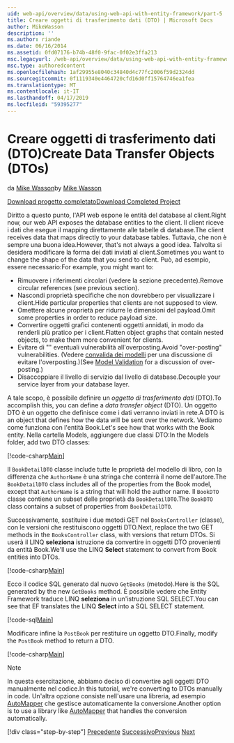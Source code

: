 ```yaml
---
uid: web-api/overview/data/using-web-api-with-entity-framework/part-5
title: Creare oggetti di trasferimento dati (DTO) | Microsoft Docs
author: MikeWasson
description: ''
ms.author: riande
ms.date: 06/16/2014
ms.assetid: 0fd07176-b74b-48f0-9fac-0f02e3ffa213
msc.legacyurl: /web-api/overview/data/using-web-api-with-entity-framework/part-5
msc.type: authoredcontent
ms.openlocfilehash: 1af29955e8040c34840d4c77fc2006f59d2324dd
ms.sourcegitcommit: 0f1119340e4464720cfd16d0ff15764746ea1fea
ms.translationtype: MT
ms.contentlocale: it-IT
ms.lasthandoff: 04/17/2019
ms.locfileid: "59395277"
---
```

# <a name="create-data-transfer-objects-dtos"></a><span data-ttu-id="277ed-102">Creare oggetti di trasferimento dati (DTO)</span><span class="sxs-lookup"><span data-stu-id="277ed-102">Create Data Transfer Objects (DTOs)</span></span>

<span data-ttu-id="277ed-103">da [Mike Wasson](https://github.com/MikeWasson)</span><span class="sxs-lookup"><span data-stu-id="277ed-103">by [Mike Wasson](https://github.com/MikeWasson)</span></span>

[<span data-ttu-id="277ed-104">Download progetto completato</span><span class="sxs-lookup"><span data-stu-id="277ed-104">Download Completed Project</span></span>](https://github.com/MikeWasson/BookService)

<span data-ttu-id="277ed-105">Diritto a questo punto, l'API web espone le entità del database al client.</span><span class="sxs-lookup"><span data-stu-id="277ed-105">Right now, our web API exposes the database entities to the client.</span></span> <span data-ttu-id="277ed-106">Il client riceve i dati che esegue il mapping direttamente alle tabelle di database.</span><span class="sxs-lookup"><span data-stu-id="277ed-106">The client receives data that maps directly to your database tables.</span></span> <span data-ttu-id="277ed-107">Tuttavia, che non è sempre una buona idea.</span><span class="sxs-lookup"><span data-stu-id="277ed-107">However, that's not always a good idea.</span></span> <span data-ttu-id="277ed-108">Talvolta si desidera modificare la forma dei dati inviati al client.</span><span class="sxs-lookup"><span data-stu-id="277ed-108">Sometimes you want to change the shape of the data that you send to client.</span></span> <span data-ttu-id="277ed-109">Può, ad esempio, essere necessario:</span><span class="sxs-lookup"><span data-stu-id="277ed-109">For example, you might want to:</span></span>

- <span data-ttu-id="277ed-110">Rimuovere i riferimenti circolari (vedere la sezione precedente).</span><span class="sxs-lookup"><span data-stu-id="277ed-110">Remove circular references (see previous section).</span></span>
- <span data-ttu-id="277ed-111">Nascondi proprietà specifiche che non dovrebbero per visualizzare i client.</span><span class="sxs-lookup"><span data-stu-id="277ed-111">Hide particular properties that clients are not supposed to view.</span></span>
- <span data-ttu-id="277ed-112">Omettere alcune proprietà per ridurre le dimensioni del payload.</span><span class="sxs-lookup"><span data-stu-id="277ed-112">Omit some properties in order to reduce payload size.</span></span>
- <span data-ttu-id="277ed-113">Convertire oggetti grafici contenenti oggetti annidati, in modo da renderli più pratico per i client.</span><span class="sxs-lookup"><span data-stu-id="277ed-113">Flatten object graphs that contain nested objects, to make them more convenient for clients.</span></span>
- <span data-ttu-id="277ed-114">Evitare di "" eventuali vulnerabilità all'overposting.</span><span class="sxs-lookup"><span data-stu-id="277ed-114">Avoid "over-posting" vulnerabilities.</span></span> <span data-ttu-id="277ed-115">(Vedere [convalida dei modelli](../../formats-and-model-binding/model-validation-in-aspnet-web-api.md) per una discussione di evitare l'overposting.)</span><span class="sxs-lookup"><span data-stu-id="277ed-115">(See [Model Validation](../../formats-and-model-binding/model-validation-in-aspnet-web-api.md) for a discussion of over-posting.)</span></span>
- <span data-ttu-id="277ed-116">Disaccoppiare il livello di servizio dal livello di database.</span><span class="sxs-lookup"><span data-stu-id="277ed-116">Decouple your service layer from your database layer.</span></span>

<span data-ttu-id="277ed-117">A tale scopo, è possibile definire un *oggetto di trasferimento dati* (DTO).</span><span class="sxs-lookup"><span data-stu-id="277ed-117">To accomplish this, you can define a *data transfer object* (DTO).</span></span> <span data-ttu-id="277ed-118">Un oggetto DTO è un oggetto che definisce come i dati verranno inviati in rete.</span><span class="sxs-lookup"><span data-stu-id="277ed-118">A DTO is an object that defines how the data will be sent over the network.</span></span> <span data-ttu-id="277ed-119">Vediamo come funziona con l'entità Book.</span><span class="sxs-lookup"><span data-stu-id="277ed-119">Let's see how that works with the Book entity.</span></span> <span data-ttu-id="277ed-120">Nella cartella Models, aggiungere due classi DTO:</span><span class="sxs-lookup"><span data-stu-id="277ed-120">In the Models folder, add two DTO classes:</span></span>

[!code-csharp[Main](part-5/samples/sample1.cs)]

<span data-ttu-id="277ed-121">Il `BookDetailDTO` classe include tutte le proprietà del modello di libro, con la differenza che `AuthorName` è una stringa che conterrà il nome dell'autore.</span><span class="sxs-lookup"><span data-stu-id="277ed-121">The `BookDetailDTO` class includes all of the properties from the Book model, except that `AuthorName` is a string that will hold the author name.</span></span> <span data-ttu-id="277ed-122">Il `BookDTO` classe contiene un subset delle proprietà da `BookDetailDTO`.</span><span class="sxs-lookup"><span data-stu-id="277ed-122">The `BookDTO` class contains a subset of properties from `BookDetailDTO`.</span></span>

<span data-ttu-id="277ed-123">Successivamente, sostituire i due metodi GET nel `BooksController` (classe), con le versioni che restituiscono oggetti DTO.</span><span class="sxs-lookup"><span data-stu-id="277ed-123">Next, replace the two GET methods in the `BooksController` class, with versions that return DTOs.</span></span> <span data-ttu-id="277ed-124">Si userà il LINQ **seleziona** istruzione da convertire in oggetti DTO provenienti da entità Book.</span><span class="sxs-lookup"><span data-stu-id="277ed-124">We'll use the LINQ **Select** statement to convert from Book entities into DTOs.</span></span>

[!code-csharp[Main](part-5/samples/sample2.cs)]

<span data-ttu-id="277ed-125">Ecco il codice SQL generato dal nuovo `GetBooks` (metodo).</span><span class="sxs-lookup"><span data-stu-id="277ed-125">Here is the SQL generated by the new `GetBooks` method.</span></span> <span data-ttu-id="277ed-126">È possibile vedere che Entity Framework traduce LINQ **seleziona** in un'istruzione SQL SELECT.</span><span class="sxs-lookup"><span data-stu-id="277ed-126">You can see that EF translates the LINQ **Select** into a SQL SELECT statement.</span></span>

[!code-sql[Main](part-5/samples/sample3.sql)]

<span data-ttu-id="277ed-127">Modificare infine la `PostBook` per restituire un oggetto DTO.</span><span class="sxs-lookup"><span data-stu-id="277ed-127">Finally, modify the `PostBook` method to return a DTO.</span></span>

[!code-csharp[Main](part-5/samples/sample4.cs)]

> [!NOTE]
> <span data-ttu-id="277ed-128">In questa esercitazione, abbiamo deciso di convertire agli oggetti DTO manualmente nel codice.</span><span class="sxs-lookup"><span data-stu-id="277ed-128">In this tutorial, we're converting to DTOs manually in code.</span></span> <span data-ttu-id="277ed-129">Un'altra opzione consiste nell'usare una libreria, ad esempio [AutoMapper](http://automapper.org/) che gestisce automaticamente la conversione.</span><span class="sxs-lookup"><span data-stu-id="277ed-129">Another option is to use a library like [AutoMapper](http://automapper.org/) that handles the conversion automatically.</span></span>
> 
> [!div class="step-by-step"]
> <span data-ttu-id="277ed-130">[Precedente](part-4.md)
> [Successivo](part-6.md)</span><span class="sxs-lookup"><span data-stu-id="277ed-130">[Previous](part-4.md)
[Next](part-6.md)</span></span>
